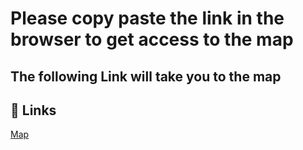 
# Please copy paste the link in the browser to get access to the map

## The following Link will take you to the map


## 🔗 Links
[Map](https://reeborg.ca/reeborg.html?lang=en&mode=python&menu=worlds%2Fmenus%2Freeborg_intro_en.json&name=Home%202&url=worlds%2Ftutorial_en%2Fhome2.json)

